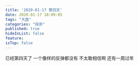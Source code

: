 ```yaml
---
title: '2020-01-17 第四天'
date: 2020-01-17 18:09:05
tags: "大盘"
categories: "投资"
published: true
hideInList: false
feature: 
isTop: false
---
```

已经第四天了
一个像样的反弹都没有
不太敢相信啊
还有一周过年
<!-- more -->
